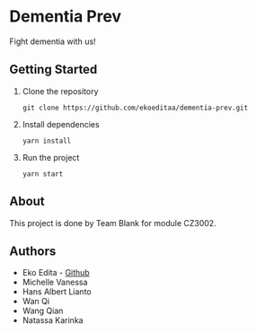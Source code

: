 # Dementia Prev
Fight dementia with us!

## Getting Started
1. Clone the repository 
    ```
    git clone https://github.com/ekoeditaa/dementia-prev.git
    ```
2. Install dependencies
    ```
    yarn install
    ```
3. Run the project
    ```
    yarn start
    ```

## About
This project is done by Team Blank for module CZ3002.

## Authors
  - Eko Edita - [Github](github.com/ekoeditaa)
  - Michelle Vanessa
  - Hans Albert Lianto
  - Wan Qi
  - Wang Qian
  - Natassa Karinka